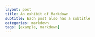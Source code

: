 ```yaml
---
layout: post
title: An exhibit of Markdown
subtitle: Each post also has a subtitle
categories: markdown
tags: [example, markdown]
---
```

